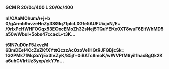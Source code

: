 #### GCM R 20/0c/400 L 20/0c/400
**nI/OAaMOhumA+j+b**<br/>**0/gArmb9ovzeHnZy3SGIq71pIcLXGfe5AUFUixjoN/E=**<br/>**/9rIxPcHWHFOGqx53EOxcEMoZh32sNej5TQuYEKe0XT8wuF6EltWhMD5a50wWbul+5obs47ccacL+t3K...**<br/><br/>
**t6IN7uD0nF5JxvzM**<br/>**6BmDEef4CcZsZKfXYttQczzAcOzoVe1HQtRJFQBjcSk=**<br/>**1G2PMk7fMq3cYjEx3IvZyK/85jf+0iBATc8moK/wWVPfM6yil1haxBgQk2Ka6uhCVlrtUz3yxp/ekY7n...**